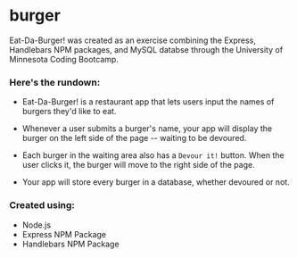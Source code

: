 # burger

Eat-Da-Burger! was created as an exercise combining the Express, Handlebars NPM packages, and MySQL databse through the University of Minnesota Coding Bootcamp.

### Here's the rundown: 

* Eat-Da-Burger! is a restaurant app that lets users input the names of burgers they'd like to eat.

* Whenever a user submits a burger's name, your app will display the burger on the left side of the page -- waiting to be devoured.

* Each burger in the waiting area also has a `Devour it!` button. When the user clicks it, the burger will move to the right side of the page.

* Your app will store every burger in a database, whether devoured or not.

### Created using:

* Node.js
* Express NPM Package
* Handlebars NPM Package
